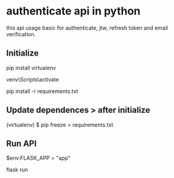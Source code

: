 # authenticate api in python

this api usage basic for authenticate, jtw, refresh token and email verification.


## Initialize
pip install virtualenv

venv\Scripts\activate 

pip install -r requirements.txt
## Update dependences > after initialize
(virtualenv) $ pip freeze > requirements.txt
## Run API
$env:FLASK_APP = "app" 

flask run
